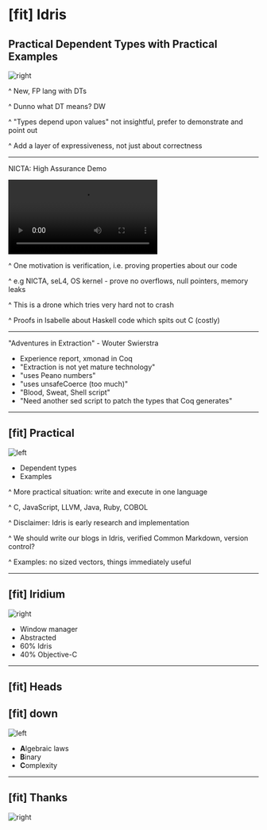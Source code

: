 # [fit] Idris
## Practical Dependent Types with Practical Examples

![right](images/IMG_20140622_112406275-MOTION.gif)

^ New, FP lang with DTs

^ Dunno what DT means? DW

^ "Types depend upon values" not insightful, prefer to demonstrate and point out

^ Add a layer of expressiveness, not just about correctness

---

NICTA: High Assurance Demo

![autoplay loop fit](images/drone.mp4)

^ One motivation is verification, i.e. proving properties about our code

^ e.g NICTA, seL4, OS kernel - prove no overflows, null pointers, memory leaks

^ This is a drone which tries very hard not to crash

^ Proofs in Isabelle about Haskell code which spits out C (costly)

---

"Adventures in Extraction" - Wouter Swierstra

* Experience report, xmonad in Coq
* "Extraction is not yet mature technology"
* "uses Peano numbers"
* "uses unsafeCoerce (too much)"
* "Blood, Sweat, Shell script"
* "Need another sed script to patch the types that Coq generates"

---

## [fit] Practical

![left](images/IMG_20140418_124946061-MOTION.gif)

* Dependent types
* Examples

^ More practical situation: write and execute in one language

^ C, JavaScript, LLVM, Java, Ruby, COBOL

^ Disclaimer: Idris is early research and implementation

^ We should write our blogs in Idris, verified Common Markdown, version control?

^ Examples: no sized vectors, things immediately useful

---

## [fit] Iridium

![right](images/IMG_20140710_194402212-MOTION.gif)

* Window manager
* Abstracted
* 60% Idris
* 40% Objective-C

---

## [fit] Heads
## [fit] down

![left](images/IMG_20140710_150524243-MOTION.gif)

* **A**lgebraic laws
* **B**inary
* **C**omplexity

---

## [fit] Thanks

![right](images/IMG_20140629_123106423-MOTION.gif)
